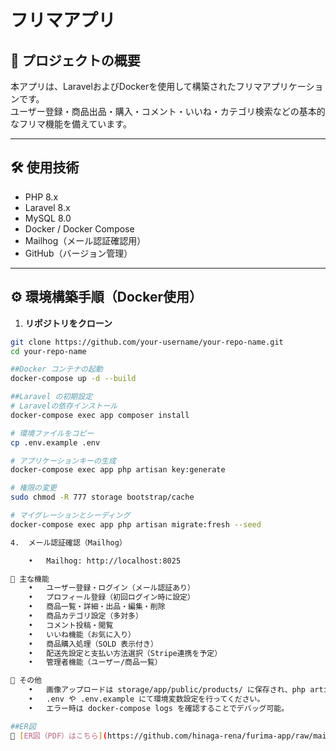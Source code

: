 # フリマアプリ

## 📌 プロジェクトの概要

本アプリは、LaravelおよびDockerを使用して構築されたフリマアプリケーションです。  
ユーザー登録・商品出品・購入・コメント・いいね・カテゴリ検索などの基本的なフリマ機能を備えています。

---

## 🛠 使用技術

- PHP 8.x
- Laravel 8.x
- MySQL 8.0
- Docker / Docker Compose
- Mailhog（メール認証確認用）
- GitHub（バージョン管理）

---

## ⚙️ 環境構築手順（Docker使用）

1. **リポジトリをクローン**

```bash
git clone https://github.com/your-username/your-repo-name.git
cd your-repo-name

##Docker コンテナの起動
docker-compose up -d --build

##Laravel の初期設定
# Laravelの依存インストール
docker-compose exec app composer install

# 環境ファイルをコピー
cp .env.example .env

# アプリケーションキーの生成
docker-compose exec app php artisan key:generate

# 権限の変更
sudo chmod -R 777 storage bootstrap/cache

# マイグレーションとシーディング
docker-compose exec app php artisan migrate:fresh --seed

4.	メール認証確認（Mailhog）

	•	Mailhog: http://localhost:8025

📁 主な機能
	•	ユーザー登録・ログイン（メール認証あり）
	•	プロフィール登録（初回ログイン時に設定）
	•	商品一覧・詳細・出品・編集・削除
	•	商品カテゴリ設定（多対多）
	•	コメント投稿・閲覧
	•	いいね機能（お気に入り）
	•	商品購入処理（SOLD 表示付き）
	•	配送先設定と支払い方法選択（Stripe連携を予定）
	•	管理者機能（ユーザー/商品一覧）

📌 その他
	•	画像アップロードは storage/app/public/products/ に保存され、php artisan storage:link により公開。
	•	.env や .env.example にて環境変数設定を行ってください。
	•	エラー時は docker-compose logs を確認することでデバッグ可能。

##ER図
📄 [ER図（PDF）はこちら](https://github.com/hinaga-rena/furima-app/raw/main/src/docs/er_diagram.pdf)
